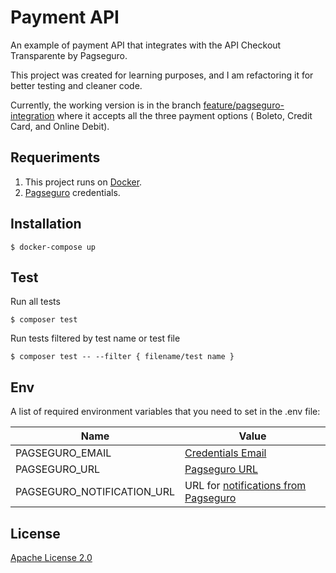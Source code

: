# Payment API
An example of payment API that integrates with the API Checkout Transparente by Pagseguro.

This project was created for learning purposes, and I am refactoring it for better testing and cleaner code.

Currently, the working version is in the branch [feature/pagseguro-integration](https://github.com/iammateus/payment-api/tree/feature/pagseguro-integration) where it accepts all the three payment options ( Boleto, Credit Card, and Online Debit).

## Requeriments

1. This project runs on [Docker](https://docs.docker.com/).
2. [Pagseguro](https://dev.pagseguro.uol.com.br/reference/checkout-transparente#autenticacao) credentials.

## Installation

    $ docker-compose up
    
## Test

Run all tests

    $ composer test

Run tests filtered by test name or test file

    $ composer test -- --filter { filename/test name }
    
## Env

A list of required environment variables that you need to set in the .env file:

| Name | Value |
|--|--|
| PAGSEGURO_EMAIL| [Credentials Email](https://dev.pagseguro.uol.com.br/reference/checkout-transparente#autenticacao) || PAGSEGURO_TOKEN | [Credentials Token](https://dev.pagseguro.uol.com.br/reference/checkout-transparente#autenticacao) |
| PAGSEGURO_URL | [Pagseguro URL](https://dev.pagseguro.uol.com.br/reference/checkout-transparente#transparente-ambientes-disponiveis)|
| PAGSEGURO_NOTIFICATION_URL | URL for [notifications from Pagseguro](https://m.pagseguro.uol.com.br/v2/guia-de-integracao/api-de-notificacoes.html?_rnt=dd#!rmcl) |

## License

[Apache License 2.0](https://github.com/iammateus/payment-api/blob/master/LICENSE)
